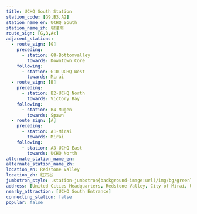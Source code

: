 ```yaml
---
title: UCHQ South Station
station_code: [G9,B3,A2]
station_name_en: UCHQ South
station_name_zh: 聯總南
route_sign: [G,B,Ac]
adjacent_stations:
  - route_sign: [G]
    preceding:
      - station: G8-Bottomvalley
        towards: Downtown Core
    following:
      - station: G10-UCHQ West
        towards: Mirai
  - route_sign: [B]
    preceding:
      - station: B2-UCHQ North
        towards: Victory Bay
    following:
      - station: B4-Mugen
        towards: Spawn
  - route_sign: [A]
    preceding:
      - station: A1-Mirai
        towards: Mirai
    following:
      - station: A3-UCHQ East
        towards: UCHQ North
alternate_station_name_en: 
alternate_station_name_zh: 
location_en: Redstone Valley
location_zh: 紅石谷
jumbotron_style: .station-jumbotron{background-image:url(/img/bg/greenline.png),url(/img/bg/blueline.png),url(/img/bg/airportline.png);background-repeat:no-repeat;background-size:100% 10px;background-position:0 100px,0 130px,0 160px}
address: [United Cities Headquarters, Redstone Valley, City of Mirai, United Cities]
nearby_attraction: [UCHQ South Entrance]
connecting_station: false
popular: false
---
```


